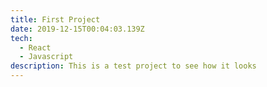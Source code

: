 ```yaml
---
title: First Project
date: 2019-12-15T00:04:03.139Z
tech:
  - React
  - Javascript
description: This is a test project to see how it looks
---
```

